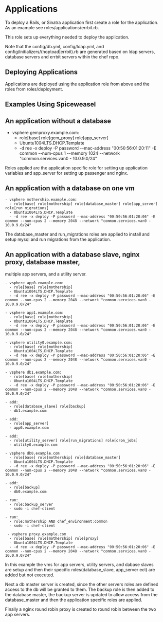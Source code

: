 Applications
======================
To deploy a Rails, or Sinatra application first create a role for the
application.  As an example see roles/applications/errbit.rb.

This role sets up everything needed to deploy the application.

Note that the config/db.yml, config/ldap.yml, and
config/initializers/(hoptoad|errbit).rb are generated based on ldap
servers, database servers and errbit servers within the chef repo.

Deploying Applications
----------------------
Applications are deployed using the application role from above and the
roles from roles/deployment.

Examples Using Spiceweasel
--------------------------
## An application without a database
- vsphere gemproxy.example.com:
  - role[base] role[gem_proxy] role[app_server]
  - Ubuntu1004LTS.DHCP.Template
  - -d ree -x deploy -P password --mac-address "00:50:56:01:20:11" -E common --num-cpus 1 --memory 1024 --network "common.services.van0 - 10.0.9.0/24"

Roles applied are the application specific role for setting up
application variables and app_server for setting up passenger and nginx.

## An application with a database on one vm
    - vsphere mothership.example.com:
      - role[base] role[mothership] role[database_master] role[app_server] role[run_migrations]
      - Ubuntu1004LTS.DHCP.Template
      - -d ree -x deploy -P password --mac-address "00:50:56:01:20:06" -E common --num-cpus 2 --memory 2048 --network "common.services.van0 - 10.0.9.0/24"

The database_master and run_migrations roles are applied to install and
setup mysql and run migrations from the application.

## An application with a database slave, nginx proxy, database master,
multiple app servers, and a utility server.

    - vsphere app0.example.com:
      - role[base] role[mothership]
      - Ubuntu1004LTS.DHCP.Template
      - -d ree -x deploy -P password --mac-address "00:50:56:01:20:06" -E common --num-cpus 2 --memory 2048 --network "common.services.van0 - 10.0.9.0/24"

    - vsphere app1.example.com:
      - role[base] role[mothership]
      - Ubuntu1004LTS.DHCP.Template
      - -d ree -x deploy -P password --mac-address "00:50:56:01:20:06" -E common --num-cpus 2 --memory 2048 --network "common.services.van0 - 10.0.9.0/24"

    - vsphere utility0.example.com:
      - role[base] role[mothership]
      - Ubuntu1004LTS.DHCP.Template
      - -d ree -x deploy -P password --mac-address "00:50:56:01:20:06" -E common --num-cpus 2 --memory 2048 --network "common.services.van0 - 10.0.9.0/24"

    - vsphere db1.example.com:
      - role[base] role[mothership]
      - Ubuntu1004LTS.DHCP.Template
      - -d ree -x deploy -P password --mac-address "00:50:56:01:20:06" -E common --num-cpus 2 --memory 2048 --network "common.services.van0 - 10.0.9.0/24"

    - add:
      - role[database_slave] role[backup]
      - db1.example.com

    - add:
      - role[app_server]
      - app0.example.com

    - add:
      - role[utility_server] role[run_migrations] role[cron_jobs]
      - utility0.example.com

    - vsphere db0.example.com
      - role[base] role[mothership] role[database_master]
      - Ubuntu1004LTS.DHCP.Template
      - -d ree -x deploy -P password --mac-address "00:50:56:01:20:06" -E common --num-cpus 2 --memory 2048 --network "common.services.van0 - 10.0.9.0/24"

    - add:
      - role[backup]
      - db0.example.com

    - run:
      - role:backup_server
      - sudo -i chef-client

    - run:
      - role:mothership AND chef_environment:common
      - sudo -i chef-client

     - vsphere proxy.example.com
      - role[base] role[mothership] role[proxy]
      - Ubuntu1004LTS.DHCP.Template
      - -d ree -x deploy -P password --mac-address "00:50:56:01:20:06" -E common --num-cpus 2 --memory 2048 --network "common.services.van0 - 10.0.9.0/24"


In this example the vms for app servers, utility servers, and dabase
slaves are setup and then their specific roles(database_slave,
app_server ect) are added but not executed.

Next a db master server is created, since the other servers roles are
defined access to the db will be granted to them. 
The backup role is then added to the database master, the backup server is updated to allow access from the database_master and then the application specific roles are applied.

Finally a nginx round robin proxy is created to round robin between the
two app servers.
